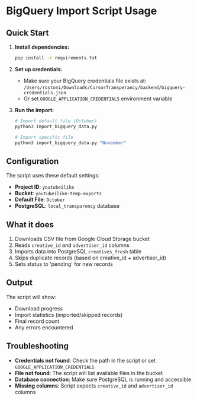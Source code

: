 # BigQuery Import Script Usage

## Quick Start

1. **Install dependencies:**
   ```bash
   pip install -r requirements.txt
   ```

2. **Set up credentials:**
   - Make sure your BigQuery credentials file exists at:
     `/Users/rostoni/Downloads/CursorTransperancy/backend/bigquery-credentials.json`
   - Or set `GOOGLE_APPLICATION_CREDENTIALS` environment variable

3. **Run the import:**
   ```bash
   # Import default file (October)
   python3 import_bigquery_data.py
   
   # Import specific file
   python3 import_bigquery_data.py "November"
   ```

## Configuration

The script uses these default settings:
- **Project ID**: `youtubeilike`
- **Bucket**: `youtubeilike-temp-exports`
- **Default File**: `October`
- **PostgreSQL**: `local_transparency` database

## What it does

1. Downloads CSV file from Google Cloud Storage bucket
2. Reads `creative_id` and `advertiser_id` columns
3. Imports data into PostgreSQL `creatives_fresh` table
4. Skips duplicate records (based on creative_id + advertiser_id)
5. Sets status to 'pending' for new records

## Output

The script will show:
- Download progress
- Import statistics (imported/skipped records)
- Final record count
- Any errors encountered

## Troubleshooting

- **Credentials not found**: Check the path in the script or set `GOOGLE_APPLICATION_CREDENTIALS`
- **File not found**: The script will list available files in the bucket
- **Database connection**: Make sure PostgreSQL is running and accessible
- **Missing columns**: Script expects `creative_id` and `advertiser_id` columns
